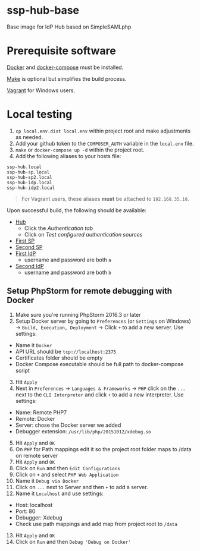 # ssp-hub-base
Base image for IdP Hub based on SimpleSAMLphp

# Prerequisite software
[Docker](https://www.docker.com/products/overview) and [docker-compose](https://docs.docker.com/compose/install)
must be installed.

[Make](https://www.gnu.org/software/make) is optional but simplifies the build process.

[Vagrant](https://www.vagrantup.com) for Windows users.

# Local testing

1. `cp local.env.dist local.env` within project root and make adjustments as needed.
2. Add your github token to the `COMPOSER_AUTH` variable in the `local.env` file.
3. `make` or `docker-compose up -d` within the project root.
4. Add the following aliases to your hosts file:
  ```
  ssp-hub.local
  ssp-hub-sp.local
  ssp-hub-sp2.local
  ssp-hub-idp.local
  ssp-hub-idp2.local
  ```  
  > For Vagrant users, these aliases **must** be attached to `192.168.35.10`.

Upon successful build, the following should be available:

  * [Hub](http://ssp-hub.local)
    * Click the *Authentication tab*
    * Click on *Test configured authentication sources*
  * [First SP](http://ssp-hub-sp.local:8080)
  * [Second SP](http://ssp-hub-sp2.local:8081)
  * [First IdP](http://ssp-hub-idp.local:8085)
    * username and password are both `a`
  * [Second IdP](http://ssp-hub-idp2.local:8086)
    * username and password are both `b`

## Setup PhpStorm for remote debugging with Docker

1. Make sure you're running PhpStorm 2016.3 or later
2. Setup Docker server by going to `Preferences` (or `Settings` on Windows) -> `Build, Execution, Deployment`
   -> Click `+` to add a new server. Use settings:
 - Name it `Docker`
 - API URL should be `tcp://localhost:2375`
 - Certificates folder should be empty
 - Docker Compose executable should be full path to docker-compose script

3. Hit `Apply`
4. Next in `Preferences` -> `Languages & Frameworks` -> `PHP` click on the `...`
   next to the `CLI Interpreter` and click `+` to add a new interpreter. Use
   settings:
 - Name: Remote PHP7
 - Remote: Docker
 - Server: chose the Docker server we added
 - Debugger extension: `/usr/lib/php/20151012/xdebug.so`

5. Hit `Apply` and `OK`
6. On `PHP` for Path mappings edit it so the project root folder maps to /data on remote server
7. Hit `Apply` and `OK`
8. Click on `Run` and then `Edit Configurations`
9. Click on `+` and select `PHP Web Application`
10. Name it `Debug via Docker`
11. Click on `...` next to Server and then `+` to add a server.
12. Name it `Localhost` and use settings:
 - Host: localhost
 - Port: 80
 - Debugger: Xdebug
 - Check use path mappings and add map from project root to `/data`
 
13. Hit `Apply` and `OK`
14. Click on `Run` and then `Debug 'Debug on Docker'`

